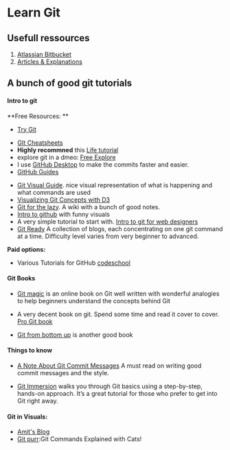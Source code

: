 # Learn Git

## Usefull ressources

1. [Atlassian Bitbucket](https://www.atlassian.com/git/tutorials)
2. [Articles & Explanations](https://www.atlassian.com/git/tutorials/using-branches/git-checkout#:~:text=The%20git%20checkout%20command%20lets,new%20commits%20on%20that%20branch.)

## A bunch of good git tutorials

#### Intro to git

**Free Resources: **

* [Try Git](http://try.github.com/)

- [GIt Cheatsheets](https://training.github.com/downloads/github-git-cheat-sheet.pdf)
- **Highly recommned** this [Life tutorial](https://learngitbranching.js.org/)
- explore git in a dmeo: [Free Explore](http://git-school.github.io/visualizing-git/#upstream-changes)
- I use [GitHub Desktop](https://desktop.github.com/) to make the commits faster and easier.
- [GitHub Guides](https://guides.github.com/)

* [Git Visual Guide](http://marklodato.github.io/visual-git-guide/index-en.html). nice visual representation of what is happening and what commands are used 
* [Visualizing Git Concepts with D3](https://onlywei.github.io/explain-git-with-d3/#commit)
* [Git for the lazy](https://wiki.spheredev.org/index.php/Git_for_the_lazy). A wiki  with a bunch of good notes.
* [Intro to github](http://gun.io/blog/how-to-github-fork-branch-and-pull-request/) with funny visuals
* A very simple tutorial to start with.
  [Intro to git for web designers](http://www.webdesignerdepot.com/2009/03/intro-to-git-for-web-designers/)
* [Git Ready](http://gitready.com/) A collection of blogs, each concentrating on
  one git command at a time. Difficulty level varies from very beginner to
  advanced.
  
**Paid options:**

* Various Tutorials for GitHub  [codeschool](https://www.pluralsight.com/search?q=GitHub) 


#### Git Books

* [Git magic](http://www-cs-students.stanford.edu/~blynn/gitmagic/) is an online
  book on Git well written with wonderful analogies to help beginners understand
  the concepts behind Git
  
* A very decent book on git. Spend some time and read it cover to cover.
  [Pro Git book](http://git-scm.com/book)

* [Git from bottom up](http://ftp.newartisans.com/pub/git.from.bottom.up.pdf) is
  another good book


#### Things to know

* [A Note About Git Commit Messages](http://tbaggery.com/2008/04/19/a-note-about-git-commit-messages.html)
  A must read on writing good commit messages and the style.

* [Git Immersion](http://gitimmersion.com/) walks you through Git basics using a
  step-by-step, hands-on approach. It’s a great tutorial for those who prefer to
  get into Git right away.

#### Git in Visuals:

* [Amit's Blog](https://medium.com/mindorks/what-is-git-commit-push-pull-log-aliases-fetch-config-clone-56bc52a3601c)
* [Git purr](https://girliemac.com/blog/2017/12/26/git-purr/):Git Commands Explained with Cats!

